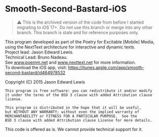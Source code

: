 # Smooth-Second-Bastard-iOS

> :warning: This is the archived version of the code from before I started migrating to iOS 17+. Do not use this branch or merge into any other branch. This branch is stale and for reference purposes only. 


This program developed as part of the Poetry for Excitable [Mobile] Media, using the NextText architecture for interactive and dynamic texts. <br/>
Project lead: Jason Edward Lewis. <br/>
Technical Lead: Bruno Nadeau. <br/>
See www.poemm.net and www.nexttext.net for more information. <br/>
To download the iOS app, visit: https://itunes.apple.com/app/smooth-second-bastard/id464978532

 Copyright (C) 2015  Jason Edward Lewis
  
    This program is free software: you can redistribute it and/or modify
    it under the terms of the BSD 3 clause with added Attribution clause license.

    This program is distributed in the hope that it will be useful,
    but WITHOUT ANY WARRANTY; without even the implied warranty of
    MERCHANTABILITY or FITNESS FOR A PARTICULAR PURPOSE.  See the
    BSD 3 clause with added Attribution clause License for more details.
This code is offered as is. We cannot provide technical support for it.
